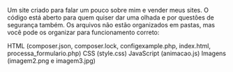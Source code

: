 Um site criado para falar um pouco sobre mim e vender meus sites. O código está aberto para quem quiser dar uma olhada e por questões de segurança também. Os arquivos não estão organizados em pastas, mas você pode os organizar para funcionamento correto:

HTML (composer.json, composer.lock, configexample.php, index.html, processa_formulario.php)
CSS (style.css)
JavaScript (animacao.js)
Imagens (imagem2.png e imagem3.jpg)
